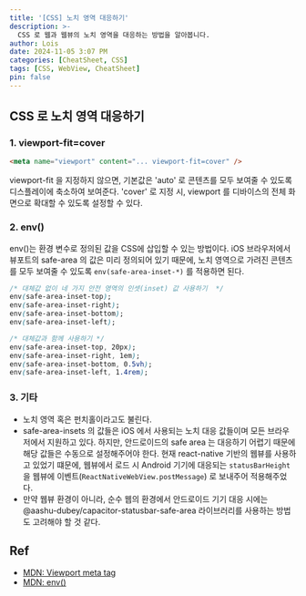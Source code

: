 ```yaml
---
title: '[CSS] 노치 영역 대응하기'
description: >-
  CSS 로 웹과 웹뷰의 노치 영역을 대응하는 방법을 알아봅니다.
author: Lois
date: 2024-11-05 3:07 PM
categories: [CheatSheet, CSS]
tags: [CSS, WebView, CheatSheet]
pin: false
---
```


## CSS 로 노치 영역 대응하기

### 1. viewport-fit=cover
```html
<meta name="viewport" content="... viewport-fit=cover" />
```
viewport-fit 을 지정하지 않으면, 기본값은 'auto' 로 콘텐츠를 모두 보여줄 수 있도록 디스플레이에 축소하여 보여준다.
'cover' 로 지정 시, viewport 를 디바이스의 전체 화면으로 확대할 수 있도록 설정할 수 있다.


### 2. env()

env()는 환경 변수로 정의된 값을 CSS에 삽입할 수 있는 방법이다. iOS 브라우저에서 뷰포트의 safe-area 의 값은 미리 정의되어 있기 때문에, 노치 영역으로 가려진 콘텐츠를 모두 보여줄 수 있도록 `env(safe-area-inset-*)` 를 적용하면 된다.

```css
/* 대체값 없이 네 가지 안전 영역의 인셋(inset) 값 사용하기  */
env(safe-area-inset-top);
env(safe-area-inset-right);
env(safe-area-inset-bottom);
env(safe-area-inset-left);

/* 대체값과 함께 사용하기 */
env(safe-area-inset-top, 20px);
env(safe-area-inset-right, 1em);
env(safe-area-inset-bottom, 0.5vh);
env(safe-area-inset-left, 1.4rem);
```


### 3. 기타
- 노치 영역 혹은 펀치홀이라고도 불린다.
- safe-area-insets 의 값들은 iOS 에서 사용되는 노치 대응 값들이며 모든 브라우저에서 지원하고 있다. 하지만, 안드로이드의 safe area 는 대응하기 어렵기 때문에 해당 값들은 수동으로 설정해주어야 한다. 
현재 react-native 기반의 웹뷰를 사용하고 있었기 떄문에, 웹뷰에서 로드 시 Android 기기에 대응되는 `statusBarHeight` 을 웹뷰에 이벤트(`ReactNativeWebView.postMessage`) 로 보내주어 적용해주었다.
- 만약 웹뷰 환경이 아니라, 순수 웹의 환경에서 안드로이드 기기 대응 시에는 @aashu-dubey/capacitor-statusbar-safe-area 라이브러리를 사용하는 방법도 고려해야 할 것 같다.



## Ref
- [MDN: Viewport meta tag](https://developer.mozilla.org/ko/docs/Web/HTML/Guides/Viewport_meta_element)
- [MDN: env()](https://developer.mozilla.org/ko/docs/Web/CSS/env)
